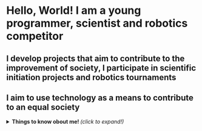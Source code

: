 # Hello, World! I am a young programmer, scientist and robotics competitor
## I develop projects that aim to contribute to the improvement of society, I participate in scientific initiation projects and robotics tournaments
## I aim to use technology as a means to contribute to an equal society

<details>
  <summary> <b> Things to know obout me! </b> <i>(click to expand!)</i> </summary>
    <br> </br>
    ![Jhonata's GitHub stats](https://github-readme-stats.vercel.app/api?username=JhonataAugust0&show_icons=true&theme=dark)
</details>
